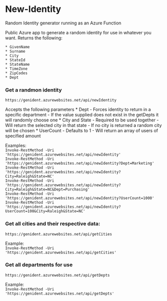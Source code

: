 # New-Identity
Random Identity generator running as an Azure Function

Public Azure app to generate a random identity for use in whatever you want.  Returns the following:

    * GivenName
    * Surname
    * City
    * StateId
    * StateName
    * TimeZone
    * ZipCodes
    * Dept

### Get a randmon identity
`https://genident.azurewebsites.net/api/newIdentity`

Accepts the following parameters
    * Dept
        - Forces identity to return in a specific department
        - If the value supplied does not exist in the getDepts it will randomly choose one
    * City and State
        - Required to be used together
        - Will return the selected city in that state
        - If no city is returned a random city will be chosen
    * UserCount
        - Defaults to 1
        - Will return an array of users of specified amount
  
Examples:  
`Invoke-RestMethod -Uri 'https://genident.azurewebsites.net/api/newIdentity'`  
`Invoke-RestMethod -Uri 'https://genident.azurewebsites.net/api/newIdentity?Dept=Marketing'`  
`Invoke-RestMethod -Uri 'https://genident.azurewebsites.net/api/newIdentity?City=Raleigh&State=NC'`  
`Invoke-RestMethod -Uri 'https://genident.azurewebsites.net/api/newIdentity?City=Raleigh&State=NC&Dept=Purchasing'`  
`Invoke-RestMethod -Uri 'https://genident.azurewebsites.net/api/newIdentity?UserCount=1000'`  
`Invoke-RestMethod -Uri 'https://genident.azurewebsites.net/api/newIdentity?UserCount=100&City=Raleigh&State=NC'`  

### Get all cities and their respective data:
`https://genident.azurewebsites.net/api/getCities`

Example:  
`Invoke-RestMethod -Uri 'https://genident.azurewebsites.net/api/getCities'`

### Get all departments for use
`https://genident.azurewebsites.net/api/getDepts`

Example:  
`Invoke-RestMethod -Uri 'https://genident.azurewebsites.net/api/getDepts'`
